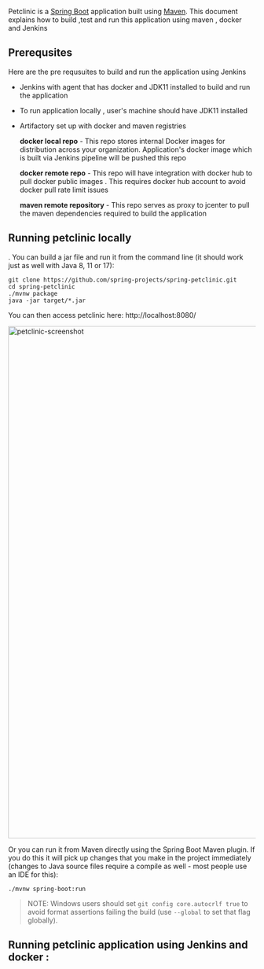 Petclinic is a [Spring Boot](https://spring.io/guides/gs/spring-boot) application built using [Maven](https://spring.io/guides/gs/maven/).
This document explains how to build ,test and run this application using maven , docker and Jenkins 

## Prerequsites
Here are the pre requsuites to build and run the application using Jenkins 

- Jenkins with agent that has docker and JDK11 installed to build and run the application 
- To run application locally , user's machine should have JDK11 installed  
- Artifactory set up with docker and maven registries

    **docker local repo** - This repo stores internal Docker images for distribution across your organization. Application's docker image which is built via Jenkins pipeline will be pushed this repo 
  
    **docker remote repo** - This repo will have integration with docker hub to pull docker public images . This requires docker hub account to avoid docker pull rate limit issues  
   
    **maven remote repository** - This repo serves as proxy to jcenter to pull the maven dependencies required to build the application

## Running petclinic locally
. You can build a jar file and run it from the command line (it should work just as well with Java 8, 11 or 17):


```
git clone https://github.com/spring-projects/spring-petclinic.git
cd spring-petclinic
./mvnw package
java -jar target/*.jar
```

You can then access petclinic here: http://localhost:8080/

<img width="1042" alt="petclinic-screenshot" src="https://cloud.githubusercontent.com/assets/838318/19727082/2aee6d6c-9b8e-11e6-81fe-e889a5ddfded.png">

Or you can run it from Maven directly using the Spring Boot Maven plugin. If you do this it will pick up changes that you make in the project immediately (changes to Java source files require a compile as well - most people use an IDE for this):

```
./mvnw spring-boot:run
```

> NOTE: Windows users should set `git config core.autocrlf true` to avoid format assertions failing the build (use `--global` to set that flag globally).



## Running petclinic application using Jenkins and docker :







